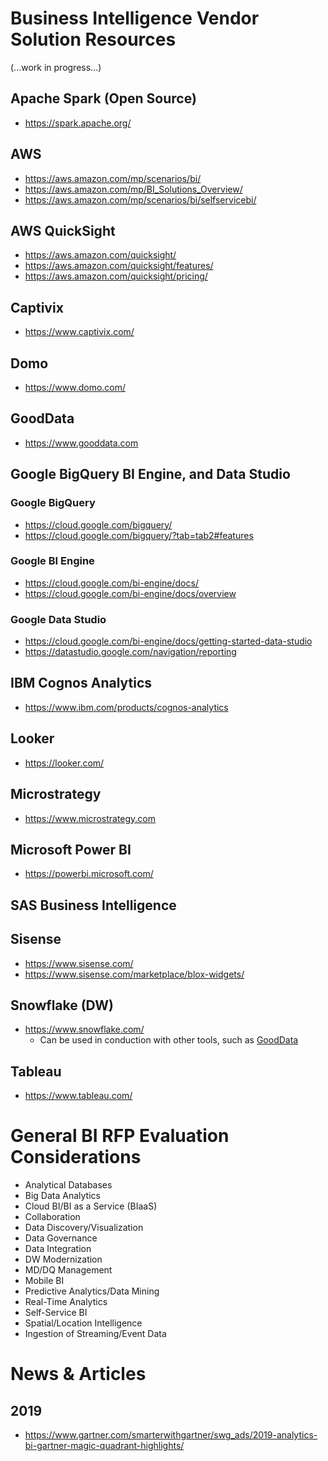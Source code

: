 
# Business Intelligence Vendor Solution Resources
(...work in progress...)


## Apache Spark (Open Source)
- https://spark.apache.org/



## AWS 
- https://aws.amazon.com/mp/scenarios/bi/
- https://aws.amazon.com/mp/BI_Solutions_Overview/
- https://aws.amazon.com/mp/scenarios/bi/selfservicebi/


## AWS QuickSight
- https://aws.amazon.com/quicksight/
- https://aws.amazon.com/quicksight/features/
- https://aws.amazon.com/quicksight/pricing/


## Captivix
- https://www.captivix.com/



## Domo 
- https://www.domo.com/



## GoodData 
- https://www.gooddata.com



## Google BigQuery BI Engine, and Data Studio 

### Google BigQuery
- https://cloud.google.com/bigquery/
- https://cloud.google.com/bigquery/?tab=tab2#features


### Google BI Engine
- https://cloud.google.com/bi-engine/docs/
- https://cloud.google.com/bi-engine/docs/overview

### Google Data Studio
- https://cloud.google.com/bi-engine/docs/getting-started-data-studio
- https://datastudio.google.com/navigation/reporting


## IBM Cognos Analytics 
- https://www.ibm.com/products/cognos-analytics


## Looker
- https://looker.com/


## Microstrategy 
- https://www.microstrategy.com



## Microsoft Power BI 
- https://powerbi.microsoft.com/



## SAS Business Intelligence 


## Sisense
- https://www.sisense.com/
- https://www.sisense.com/marketplace/blox-widgets/



## Snowflake (DW)
- https://www.snowflake.com/
  + Can be used in conduction with other tools, such as [GoodData](https://www.gooddata.com/snowflake)



## Tableau 
- https://www.tableau.com/




# General BI RFP Evaluation Considerations

- Analytical Databases
- Big Data Analytics
- Cloud BI/BI as a Service (BIaaS)
- Collaboration
- Data Discovery/Visualization
- Data Governance
- Data Integration
- DW Modernization
- MD/DQ Management
- Mobile BI
- Predictive Analytics/Data Mining
- Real-Time Analytics
- Self-Service BI
- Spatial/Location Intelligence 
- Ingestion of Streaming/Event Data





# News & Articles

## 2019
- https://www.gartner.com/smarterwithgartner/swg_ads/2019-analytics-bi-gartner-magic-quadrant-highlights/



